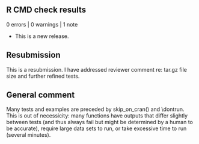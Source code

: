 ## R CMD check results

0 errors | 0 warnings | 1 note

* This is a new release.

## Resubmission

This is a resubmission. I have addressed reviewer comment re: tar.gz file size and further refined tests.

## General comment

Many tests and examples are preceded by skip_on_cran() and \dontrun. This is out of necessicity: many functions have outputs that differ slightly between tests (and thus always fail but might be determined by a human to be accurate), require large data sets to run, or take excessive time to run (several minutes).
